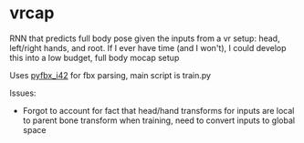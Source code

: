 # vrcap
RNN that predicts full body pose given the inputs from a vr setup: head, 
left/right hands, and root. If I ever have time (and I won't), I could develop this into a low 
budget, full body mocap setup

Uses [pyfbx\_i42](https://github.com/ideasman42/pyfbx_i42) for fbx parsing, main script is train.py

Issues:
* Forgot to account for fact that head/hand transforms for inputs are local to 
parent bone transform when training, need to convert inputs to global space
